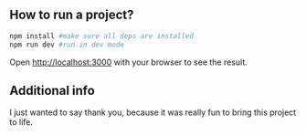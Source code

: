 ## How to run a project?

```bash
npm install #make sure all deps are installed
npm run dev #run in dev mode
```

Open [http://localhost:3000](http://localhost:3000) with your browser to see the result.

## Additional info

I just wanted to say thank you, because it was really fun to bring this project to life.
